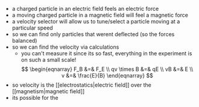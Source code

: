  * a charged particle in an electric field feels an electric force
* a moving charged particle in a magnetic field will feel a magnetic force
* a velocity selector will allow us to tune/select a particle moving at a particular speed
* so we can find only particles that werent deflected (so the forces balanced)
* so we can find the velocity via calculations
	* you can't measure it since its so fast, everything in the experiment is on such a small scale!
$$
\begin{eqnarray}
F_B &=& F_E \\
qv \times B &=& qE \\
vB &=& E \\
v &=& \frac{E}{B}
\end{eqnarray}
$$
* so velocity is the [[electrostatics|electric field]] over the [[magnetism|magnetic field]]
* its possible for the 